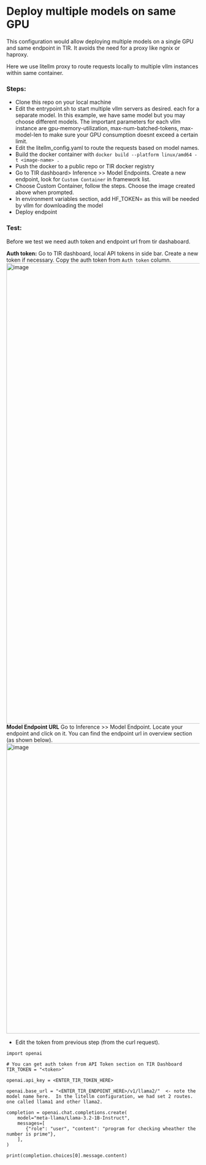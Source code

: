 # Deploy multiple models on same GPU 

This configuration would allow deploying multiple models on a single GPU and same endpoint in TIR. It avoids the need for a proxy like ngnix or haproxy. 

Here we use litellm proxy to route requests locally to multiple vllm instances within same container.


### Steps:
- Clone this repo on your local machine
- Edit the entrypoint.sh to start multiple vllm servers as desired. each for a separate model. In this example, we have same model but you may choose different models. The important parameters for each vllm instance are gpu-memory-utilization, max-num-batched-tokens, max-model-len to make sure your GPU consumption doesnt exceed a certain limit. 
- Edit the litellm_config.yaml to route the requests based on model names.
- Build the docker container with `docker build --platform linux/amd64 -t <image-name> .`
- Push the docker to a public repo or TIR docker registry
- Go to TIR dashboard> Inference >> Model Endpoints. Create a new endpoint, look for `Custom Container` in framework list.
- Choose Custom Container, follow the steps. Choose the image created above when prompted.
- In environment variables section, add HF_TOKEN=<your huggingface token> as this will be needed by vllm for downloading the model
- Deploy endpoint

### Test:
Before we test we need auth token and endpoint url from tir dashaboard. 

**Auth token:**
Go to TIR dashboard, local API tokens in side bar. Create a new token if necessary.  Copy the auth token from `Auth token` column. 
  <img width="1199" alt="image" src="https://github.com/user-attachments/assets/a06cb5af-ea16-4e44-bc5b-b62008e30933">
**Model Endpoint URL**
Go to Inference >> Model Endpoint. Locate your endpoint and click on it. You can find the endpoint url in overview section (as shown below).
  <img width="756" alt="image" src="https://github.com/user-attachments/assets/eec9b094-1457-4b8e-9e29-e1012eddbe0f">

- Edit the token from previous step (from the curl request).
```
import openai

# You can get auth token from API Token section on TIR Dashboard
TIR_TOKEN = "<token>"   

openai.api_key = <ENTER_TIR_TOKEN_HERE>

openai.base_url = "<ENTER_TIR_ENDPOINT_HERE>/v1/llama2/"  <- note the model name here.  In the litellm configuration, we had set 2 routes. one called llama1 and other llama2. 

completion = openai.chat.completions.create(
    model="meta-llama/Llama-3.2-1B-Instruct",
    messages=[
       {"role": "user", "content": "program for checking wheather the number is prime"},
    ],
)

print(completion.choices[0].message.content)
```
  
 


